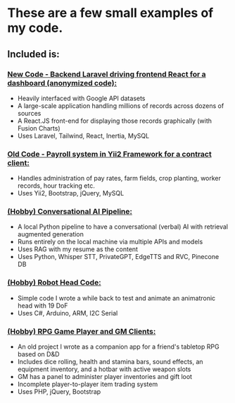 <h1>These are a few small examples of my code.</h1>

<h2>Included is:</h2>
<h3><u>New Code - Backend Laravel driving frontend React for a dashboard (anonymized code):</u></h3>
<ul>
  <li>Heavily interfaced with Google API datasets</li>
  <li>A large-scale application handling millions of records across dozens of sources</li>
  <li>A React.JS front-end for displaying those records graphically (with Fusion Charts)</li>
  <li>Uses Laravel, Tailwind, React, Inertia, MySQL</li>
</ul>
<h3><u>Old Code - Payroll system in Yii2 Framework for a contract client:</u></h3>
<ul>
  <li>Handles administration of pay rates, farm fields, crop planting, worker records, hour tracking etc.</li>
  <li>Uses Yii2, Bootstrap, jQuery, MySQL</li>
</ul>
<h3><u>(Hobby) Conversational AI Pipeline:</u></h3>
<ul>
  <li>A local Python pipeline to have a conversational (verbal) AI with retrieval augmented generation</li>
  <li>Runs entirely on the local machine via multiple APIs and models</li>
  <li>Uses RAG with my resume as the content</li>
  <li>Uses Python, Whisper STT, PrivateGPT, EdgeTTS and RVC, Pinecone DB</li>
</ul>
<h3><u>(Hobby) Robot Head Code:</u></h3>
<ul>
  <li>Simple code I wrote a while back to test and animate an animatronic head with 19 DoF</li>
  <li>Uses C#, Arduino, ARM, I2C Serial</li>
</ul>
<h3><u>(Hobby) RPG Game Player and GM Clients:</u></h3>
<ul>
  <li>An old project I wrote as a companion app for a friend's tabletop RPG based on D&D</li>
  <li>Includes dice rolling, health and stamina bars, sound effects, an equipment inventory, and a hotbar with active weapon slots</li>
  <li>GM has a panel to administer player inventories and gift loot</li>
  <li>Incomplete player-to-player item trading system</li>
  <li>Uses PHP, jQuery, Bootstrap</li>
</ul>
